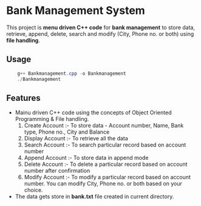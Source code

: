 # Bank Management System

This project is **menu driven C++ code** for **bank management** to store data, retrieve, append, delete, search and modify (City, Phone no. or both) using **file handling**.
## Usage

```powershell
    g++ Bankmanagement.cpp -o Bankmanagement
    ./Bankmanagement
```

## Features

- Mainu driven C++ code using the concepts of Object Oriented Programming & File handling.
  <ol>
    <li>Create Account :- To store data - Account number, Name, Bank type, Phone no., City  and Balance</li>
    <li>Display Account :- To retrieve all the data</li>
    <li>Search Account :- To search particular record based on account number</li>
    <li>Append Account :- To store data in append mode</li>
    <li>Delete Account :- To delete a particular record based on account number after confirmation</li>
    <li>Modify Account :- To modify a particular record based on account number. You can modify City, Phone no. or both based on your choice.</li> 
  </ol>
- The data gets store in **bank.txt** file created in current directory.
